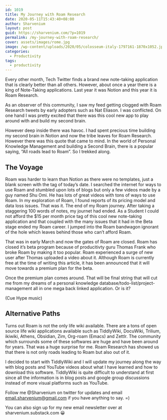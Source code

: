 ```yaml
---
id: 1019
title: My Journey with Roam Research
date: 2020-05-11T15:43:40+08:00
author: Sharvenium
layout: post
guid: https://sharvenium.com/?p=1019
permalink: /my-journey-with-roam-research/
cover: assets/images/rome.jpg
image: /wp-content/uploads/2020/05/colosseum-italy-1797161-1870x1052.jpg
categories:
  - Productivity
tags:
  - productivity
---
```

Every other month, Tech Twitter finds a brand new note-taking application that is clearly better than all others. However, about once a year there is a king of Note-Taking applications. Last year it was Notion and this year it is Roam Research.

As an observer of this community, I saw my feed getting clogged with Roam Research tweets by early adopters such as Nat Eliason. I was conflicted. On one hand I was pretty excited that there was this cool new app to play around with and build my second brain.

However deep inside there was havoc. I had spent precious time building my second brain in Notion and now the tribe leaves for Roam Research. However there was this quote that came to mind. In the world of Personal Knowledge Management and building a Second Brain, there is a popular saying, &#8220;All roads lead to Roam&#8221;. So I trekked along.

## The Voyage

Roam was harder to learn than Notion as there were no templates, just a blank screen with the tag of today&#8217;s date. I searched the internet for ways to use Roam and stumbled upon lots of blogs but only a few videos made by a guy named Shu Omi. He has lots of great videos with tons of ways to use Roam. In my exploration of Roam, I found reports of its pricing model and data loss issues. That was it. The end of my Roam journey. After taking a staggering 100 words of notes, my journet had ended. As a Student I could not afford the $15 per month price tag of this cool new note-taking application and that coupled with the many issues that it had in the Beta stage ended my Roam career. I jumped into the Roam bandwagon ignorant of the hole which leaves behind those who can&#8217;t afford Roam.

That was in early March and now the gates of Roam are closed. Roam has closed it&#8217;s beta program because of producitivty guru Thomas Frank who broke Roam by making it too popular. Roam experienced a surge of new user after Thomas uploaded a video about it. Although Roam is currently free at the time of writing this article, it has been announced that it will move towards a premium plan for the beta.

Once the premium plan comes around. That will be final string that will cut me from my dreams of a personal knowledge database/todo-list/project-management all in one mega back linked application. Or is it?

(Cue Hype music)

## Alternative Paths

Turns out Roam is not the only life wiki available. There are a tons of open source life wiki applications available such as TiddlyWiki, DocuWiki, Trilium, ikiwiki, Athens, Obsidian, Zim, Org-roam (Emacs) and Zettlr. The community which surrounds some of these softwares are huge and have been around for years. That was a huge surprise for me. Roam Research has showed us that there is not only roads leading to Roam but also out of it.

I decided to start with TiddlyWiki and I will update my journey along the way with blog posts and YouTube videos about what I have learned and how to download this software. TiddlyWiki is quite difficult to understand at first since all the information is in blog posts and google group discussions instead of more visual platforms such as YouTube.

Follow me @Sharvenium on twitter for updates and email email.sharvenium@gmail.com if you have anything to say. =)

You can also sign up for my new email newsletter over at sharvenium.substack.com 😀